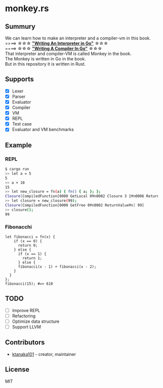 # monkey.rs

## Summury

We can learn how to make an interpreter and a compiler-vm in this book.  
====> ☆☆☆  __["Writing An Interpreter in Go"](https://interpreterbook.com/)__  ☆☆☆  
====> ☆☆☆  __["Writing A Compiler In Go"](https://compilerbook.com/)__  ☆☆☆  
That interpreter and compiler-VM is called Monkey in the book.  
The Monkey is written in Go in the book.  
But in this repository it is written in Rust.  

## Supports

- [x] Lexer
- [x] Parser
- [x] Evaluator
- [x] Compiler
- [x] VM
- [x] REPL
- [x] Test case
- [x] Evaluator and VM benchmarks

## Example

### REPL

```sh
$ cargo run
>> let a = 5
5
>> a + 10
15
>> let new_closure = fn(a) { fn() { a; }; };
Closure[CompiledFunction[0000 GetLocal 0¥n0002 Closure 3 1¥n0006 ReturnValue¥n] ]
>> let closure = new_closure(99);
Closure[CompiledFunction[0000 GetFree 0¥n0002 ReturnValue¥n] 99]
>> closure();
99
```

### Fibonacchi

```monkey
let fibonacci = fn(x) {
    if (x == 0) {
      return 0;
    } else {
      if (x == 1) {
        return 1;
      } else {
      fibonacci(x - 1) + fibonacci(x - 2);
    }
  }
};
fibonacci(15); #=> 610
```

## TODO

- [ ] Improve REPL
- [ ] Refactoring
- [ ] Optimize data structure
- [ ] Support LLVM

## Contributors

- [ktanaka101](https://github.com/ktanaka101) - creator, maintainer

## License

MIT
